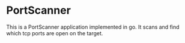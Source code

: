 # PortScanner

This is a PortScanner application implemented in go. It scans and find which tcp ports are open on the target.

